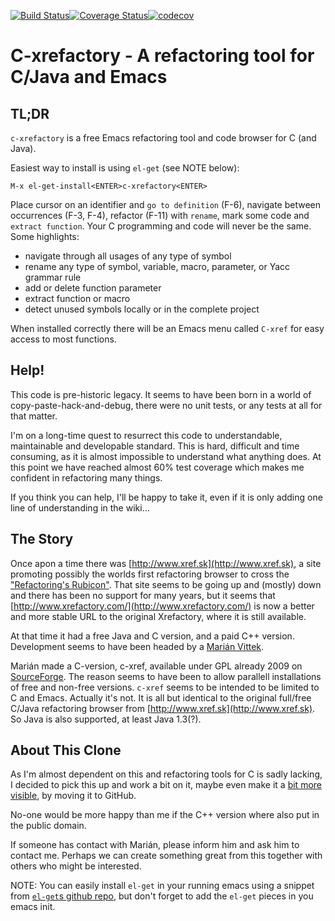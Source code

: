 [![Build Status](https://travis-ci.org/thoni56/c-xrefactory.svg?branch=master)](https://travis-ci.org/thoni56/c-xrefactory)[![Coverage Status](https://coveralls.io/repos/github/thoni56/c-xrefactory/badge.svg?branch=master)](https://coveralls.io/github/thoni56/c-xrefactory?branch=master)[![codecov](https://codecov.io/gh/thoni56/c-xrefactory/branch/master/graph/badge.svg)](https://codecov.io/gh/thoni56/c-xrefactory)
# C-xrefactory - A refactoring tool for C/Java and Emacs

## TL;DR

`c-xrefactory` is a free Emacs refactoring tool and code browser for
C (and Java).

Easiest way to install is using `el-get` (see NOTE below):

    M-x el-get-install<ENTER>c-xrefactory<ENTER>

Place cursor on an identifier and `go to definition` (F-6), navigate
between occurrences (F-3, F-4), refactor (F-11) with `rename`, mark
some code and `extract function`. Your C programming and
code will never be the same. Some highlights:

- navigate through all usages of any type of symbol
- rename any type of symbol, variable, macro, parameter, or Yacc grammar rule
- add or delete function parameter
- extract function or macro
- detect unused symbols locally or in the complete project

When installed correctly there will be an Emacs menu called `C-xref`
for easy access to most functions.

## Help!

This code is pre-historic legacy. It seems to have been born in a
world of copy-paste-hack-and-debug, there were no unit tests, or any
tests at all for that matter.

I'm on a long-time quest to resurrect this code to understandable,
maintainable and developable standard. This is hard, difficult and
time consuming, as it is almost impossible to understand what anything
does. At this point we have reached almost 60% test coverage which
makes me confident in refactoring many things.

If you think you can help, I'll be happy to take it, even if it is
only adding one line of understanding in the wiki...


## The Story

Once apon a time there was [http://www.xref.sk](http://www.xref.sk), a
site promoting possibly the worlds first refactoring browser to cross
the ["Refactoring's
Rubicon"](http://martinfowler.com/articles/refactoringRubicon.html). That
site seems to be going up and (mostly) down and there has been no
support for many years, but it seems that
[http://www.xrefactory.com/](http://www.xrefactory.com/) is now a
better and more stable URL to the original Xrefactory, where it is
still available.

At that time it had a free Java and C version, and a paid C++
version. Development seems to have been headed by a [Marián
Vittek](http://dai.fmph.uniba.sk/w/Marian_Vittek/en).

Marián made a C-version, c-xref, available under GPL already 2009 on
[SourceForge](http://sourceforge.net/projects/c-xref/). The reason
seems to have been to allow parallell installations of free and
non-free versions. `c-xref` seems to be intended to be limited to C
and Emacs. Actually it's not. It is all but identical to the original
full/free C/Java refactoring browser from
[http://www.xref.sk](http://www.xref.sk). So Java is also supported,
at least Java 1.3(?).

## About This Clone

As I'm almost dependent on this and refactoring tools for C is sadly
lacking, I decided to pick this up and work a bit on it, maybe even
make it a [bit more visible](http://sourceforge.net/projects/c-xref/),
by moving it to GitHub.

No-one would be more happy than me if the C++ version where also put
in the public domain.

If someone has contact with Marián, please inform him and ask him to
contact me. Perhaps we can create something great from this together
with others who might be interested.

NOTE: You can easily install `el-get` in your running emacs using a
snippet from [`el-get`s github
repo](https://github.com/dimitri/el-get), but don't forget to add the
`el-get` pieces in you emacs init.
